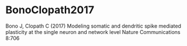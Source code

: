 # BonoClopath2017
Bono J, Clopath C (2017) Modeling somatic and dendritic spike mediated plasticity at the single neuron and network level Nature Communications 8:706 

